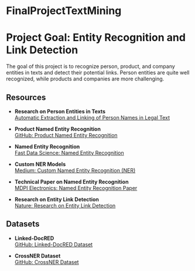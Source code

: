 # FinalProjectTextMining

# Project Goal: Entity Recognition and Link Detection

The goal of this project is to recognize person, product, and company entities in texts and detect their potential links. Person entities are quite well recognized, while products and companies are more challenging.

## Resources

- **Research on Person Entities in Texts**  
  [Automatic Extraction and Linking of Person Names in Legal Text](https://www.researchgate.net/publication/2317800_Automatic_Extraction_and_Linking_of_Person_Names_in_Legal_Text)

- **Product Named Entity Recognition**  
  [GitHub: Product Named Entity Recognition](https://github.com/Landstein/Product-Named-Entity-Recognition)

- **Named Entity Recognition**  
  [Fast Data Science: Named Entity Recognition](https://fastdatascience.com/named-entity-recognition/)

- **Custom NER Models**  
  [Medium: Custom Named Entity Recognition (NER)](https://medium.com/product-ai/custom-named-entity-recognition-ner-329e73cf909b)

- **Technical Paper on Named Entity Recognition**  
  [MDPI Electronics: Named Entity Recognition Paper](https://www.mdpi.com/2079-9292/11/9/1345/htm)

- **Research on Entity Link Detection**  
  [Nature: Research on Entity Link Detection](https://www.nature.com/articles/s41598-022-08667-2)

## Datasets

- **Linked-DocRED**  
  [GitHub: Linked-DocRED Dataset](https://github.com/alteca/Linked-DocRED)

- **CrossNER Dataset**  
  [GitHub: CrossNER Dataset](https://github.com/zliucr/CrossNER)

